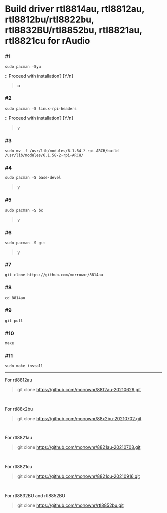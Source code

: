 # Build driver rtl8814au, rtl8812au, rtl8812bu/rtl8822bu, rtl8832BU/rtl8852bu, rtl8821au, rtl8821cu for rAudio

### #1
```
sudo pacman -Syu
```
>
:: Proceed with installation? [Y/n]
> **n**

### #2
```
sudo pacman -S linux-rpi-headers
```
>
:: Proceed with installation? [Y/n]
> y
>
### #3
>
```
sudo mv -f /usr/lib/modules/6.1.64-2-rpi-ARCH/build /usr/lib/modules/6.1.58-2-rpi-ARCH/
```
>
### #4
> 
```
sudo pacman -S base-devel
```
>
> y
>
### #5
```
sudo pacman -S bc
```
>
> y
>
>
### #6
```
sudo pacman -S git
```
>
> y
> 
### #7
>
```
git clone https://github.com/morrownr/8814au
```
### #8
```
cd 8814au
```
>
### #9
>
```
git pull
```
> 
### #10
```
make
```
>
### #11
>
>
```
sudo make install
```
>


-----------
For rtl8812au
>
> git clone https://github.com/morrownr/8812au-20210629.git
>
&nbsp;
>
For rtl88x2bu
>
> git clone https://github.com/morrownr/88x2bu-20210702.git
>
&nbsp;
>
For rtl8821au
>
> git clone https://github.com/morrownr/8821au-20210708.git
>
&nbsp;
>
For rtl8821cu
>
> git clone https://github.com/morrownr/8821cu-20210916.git
>
&nbsp;
>
For rtl8832BU and rtl8852BU
>
> git clone https://github.com/morrownr/rtl8852bu.git
>
&nbsp;
>

